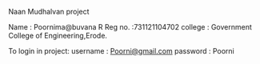 
Naan Mudhalvan project

Name : Poornima@buvana R
Reg no. :731121104702
college : Government College of Engineering,Erode.

To login in project:
username : Poorni@gmail.com
password : Poorni

